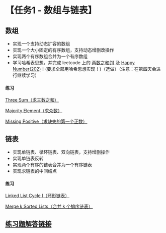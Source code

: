 # 【任务1 - 数组与链表】

## 数组

- 实现一个支持动态扩容的数组
- 实现一个大小固定的有序数组，支持动态增删改操作
- 实现两个有序数组合并为一个有序数组
- 学习哈希表思想，并完成 leetcode 上的 [两数之和(1)](https://leetcode-cn.com/problems/two-sum/) 及 [Happy Number(202)](https://leetcode-cn.com/problems/happy-number/)！(要求全部用哈希思想实现！)（选做）（注意：在第四天会进行继续学习）

#### 练习

[Three Sum（求三数之和）](https://leetcode-cn.com/problems/3sum/)

[Majority Element（求众数）](https://leetcode-cn.com/problems/majority-element/)

[Missing Positive（求缺失的第一个正数）](https://leetcode-cn.com/problems/first-missing-positive/)



## 链表

- 实现单链表、循环链表、双向链表，支持增删操作
- 实现单链表反转
- 实现两个有序的链表合并为一个有序链表
- 实现求链表的中间结点

#### 练习

[Linked List Cycle I（环形链表）](https://leetcode-cn.com/problems/linked-list-cycle/)

[Merge k Sorted Lists（合并 k 个排序链表）](https://leetcode-cn.com/problems/merge-k-sorted-lists/)




## [练习题解答链接](https://github.com/SkyeLan/DataWhaleCoding/tree/master/Leetcode)
